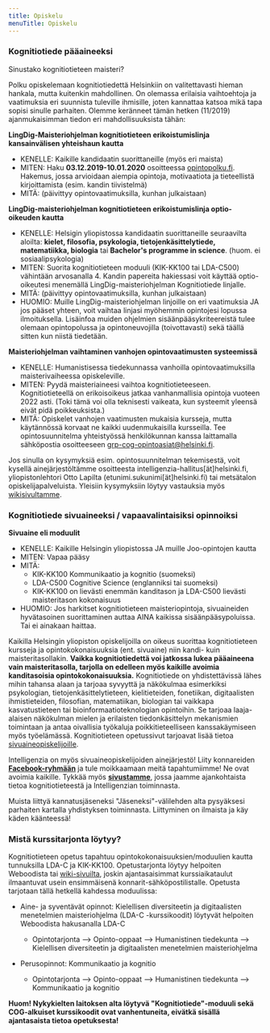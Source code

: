```yaml
---
title: Opiskelu
menuTitle: Opiskelu
---
```


### Kognitiotiede pääaineeksi

Sinustako kognitiotieteen maisteri?

Polku opiskelemaan kognitiotiedettä Helsinkiin on valitettavasti hieman hankala, mutta kuitenkin mahdollinen. On olemassa erilaisia vaihtoehtoja ja vaatimuksia eri suunnista tuleville ihmisille, joten kannattaa katsoa mikä tapa sopisi sinulle parhaiten. Olemme keränneet tämän hetken (11/2019) ajanmukaisimman tiedon eri mahdollisuuksista tähän:

**LingDig-Maisteriohjelman kognitiotieteen erikoistumislinja kansainvälisen yhteishaun kautta**

- KENELLE: Kaikille kandidaatin suorittaneille (myös eri maista)
- MITEN: Haku **03.12.2019-10.01.2020** osoitteessa [opintopolku.fi](https://opintopolku.fi/app/#!/korkeakoulu/1.2.246.562.17.19284621422). Hakemus, jossa arvioidaan aiempia opintoja, motivaatiota ja tieteellistä kirjoittamista (esim. kandin tiivistelmä)
- MITÄ: (päivittyy opintovaatimuksilla, kunhan julkaistaan)

**LingDig-maisteriohjelman kognitiotieteen erikoistumislinja optio-oikeuden kautta**

- KENELLE: Helsigin yliopistossa kandidaatin suorittaneille seuraavilta aloilta: **kielet, filosofia, psykologia, tietojenkäsittelytiede, matematiikka, biologia** tai **Bachelor's programme in science**. (huom. ei sosiaalipsykologia)
- MITEN: Suorita kognitiotieteen moduuli (KIK-KK100 tai LDA-C500) vähintään arvosanalla 4. Kandin papereita hakiessasi voit käyttää optio-oikeutesi menemällä LingDig-maisteriohjelman Kognitiotiede linjalle.
- MITÄ: (päivittyy opintovaatimuksilla, kunhan julkaistaan)
- HUOMIO: Muille LingDig-maisteriohjelman linjoille on eri vaatimuksia JA jos pääset yhteen, voit vaihtaa linjasi myöhemmin opintojesi lopussa ilmoituksella. Lisäinfoa muiden ohjelmien sisäänpääsykriteereistä tulee olemaan opintopolussa ja opintoneuvojilla (toivottavasti) sekä täällä sitten kun niistä tiedetään.

**Maisteriohjelman vaihtaminen vanhojen opintovaatimusten systeemissä**

- KENELLE: Humanistisessa tiedekunnassa vanhoilla opintovaatimuksilla maisterivaiheessa opiskeleville.
- MITEN: Pyydä maisteriaineesi vaihtoa kognitiotieteeseen. Kognitiotieteellä on erikoisoikeus jatkaa vanhanmallisia opintoja vuoteen 2022 asti. (Toki tämä voi olla teknisesti vaikeata, kun systeemit yleensä eivät pidä poikkeuksista.)
- MITÄ: Opiskelet vanhojen vaatimusten mukaisia kursseja, mutta käytännössä korvaat ne kaikki uudenmukaisilla kursseilla. Tee opintosuunnitelma yhteistyössä henkilökunnan kanssa laittamalla sähköpostia osoitteeseen grp-cog-opintoasiat@helsinki.fi.

Jos sinulla on kysymyksiä esim. opintosuunnitelman tekemisestä, voit kysellä ainejärjestöltämme osoitteesta intelligenzia-hallitus[ät]helsinki.fi, yliopistonlehtori Otto Lapilta (etunimi.sukunimi[ät]helsinki.fi) tai metsätalon opiskelijapalveluista. Yleisiin kysymyksiin löytyy vastauksia myös [wikisivultamme](https://wiki.helsinki.fi/pages/viewpage.action?pageId=84289414).

### Kognitiotiede sivuaineeksi / vapaavalintaisiksi opinnoiksi

**Sivuaine eli moduulit**

- KENELLE: Kaikille Helsingin yliopistossa JA muille Joo-opintojen kautta
- MITEN: Vapaa pääsy
- MITÄ:
    - KIK-KK100 Kommunikaatio ja kognitio (suomeksi)
	- LDA-C500 Cognitive Science (englanniksi tai suomeksi)
    - KIK-KK100 on lievästi enemmän kanditason ja LDA-C500 lievästi maisteritason kokonaisuus
- HUOMIO: Jos harkitset kognitiotieteen maisteriopintoja, sivuaineiden hyvätasoinen suorittaminen auttaa AINA kaikissa sisäänpääsypoluissa. Tai ei ainakaan haittaa.

Kaikilla Helsingin yliopiston opiskelijoilla on oikeus suorittaa kognitiotieteen kursseja ja opintokokonaisuuksia (ent. sivuaine) niin kandi- kuin maisteritasollakin. **Vaikka kognitiotiedettä voi jatkossa lukea pääaineena vain maisteritasolla, tarjolla on edelleen myös kaikille avoimia kanditasoisia opintokokonaisuuksia.** Kognitiotiede on yhdistettävissä lähes mihin tahansa alaan ja tarjoaa syvyyttä ja näkökulmaa esimerkiksi psykologian, tietojenkäsittelytieteen, kielitieteiden, fonetiikan, digitaalisten ihmistieteiden, filosofian, matematiikan, biologian tai vaikkapa kasvatustieteen tai bioinformaatioteknologian opintoihin. Se tarjoaa laaja-alaisen näkökulman mielen ja erilaisten tiedonkäsittelyn mekanismien toimintaan ja antaa oivallisia työkaluja poikkitieteelliseen kanssakäymiseen myös työelämässä. Kognitiotieteen opetussivut tarjoavat lisää tietoa [sivuaineopiskelijoille](https://wiki.helsinki.fi/x/5izoDg).

Intelligenzia on myös sivuaineopiskelijoiden ainejärjestö! Liity konnareiden **[Facebook-ryhmään](http://www.facebook.com/groups/konnarit)** ja tule moikkaamaan meitä tapahtumiimme! Ne ovat avoimia kaikille. Tykkää myös **[sivustamme](http://www.facebook.com/intelligenziary)**, jossa jaamme ajankohtaista tietoa kognitiotieteestä ja Intelligenzian toiminnasta.

Muista liittyä kannatusjäseneksi "Jäseneksi"-välilehden alta pysyäksesi parhaiten kartalla yhdistyksen toiminnasta. Liittyminen on ilmaista ja käy käden käänteessä!

### Mistä kurssitarjonta löytyy?

Kognitiotieteen opetus tapahtuu opintokokonaisuuksien/moduulien kautta tunnuksilla LDA-C ja KIK-KK100. Opetustarjonta löytyy helpoiten Weboodista tai [wiki-sivuilta](https://wiki.helsinki.fi/display/Kognitiotiede/Opinto-opas), joskin ajantasaisimmat kurssiaikataulut ilmaantuvat usein ensimmäisenä konnarit-sähköpostilistalle. Opetusta tarjotaan tällä hetkellä kahdessa moduulissa:

- Aine- ja syventävät opinnot: Kielellisen diversiteetin ja digitaalisten menetelmien maisteriohjelma (LDA-C -kurssikoodit) löytyvät helpoiten Weboodista hakusanalla LDA-C


    *   Opintotarjonta --> Opinto-oppaat --> Humanistinen tiedekunta --> Kielellisen diversiteetin ja digitaalisten menetelmien maisteriohjelma

- Perusopinnot: Kommunikaatio ja kognitio


    *   Opintotarjonta --> Opinto-oppaat --> Humanistinen tiedekunta --> Kommunikaatio ja kognitio

**Huom! Nykykielten laitoksen alta löytyvä "Kognitiotiede"-moduuli sekä COG-alkuiset kurssikoodit ovat vanhentuneita, eivätkä sisällä ajantasaista tietoa opetuksesta!**
